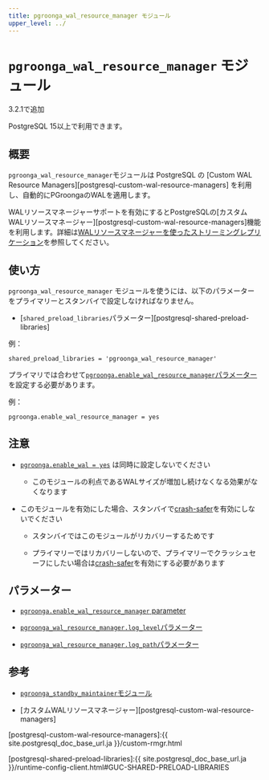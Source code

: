 ```yaml
---
title: pgroonga_wal_resource_manager モジュール
upper_level: ../
---
```


# `pgroonga_wal_resource_manager` モジュール

3.2.1で追加

PostgreSQL 15以上で利用できます。

## 概要

`pgroonga_wal_resource_manager`モジュールは PostgreSQL の [Custom WAL Resource Managers][postgresql-custom-wal-resource-managers] を利用し、自動的にPGroongaのWALを適用します。

WALリソースマネージャーサポートを有効にするとPostgreSQLの[カスタムWALリソースマネージャー][postgresql-custom-wal-resource-managers]機能を利用します。詳細は[WALリソースマネージャーを使ったストリーミングレプリケーション][streaming-replication-wal-resource-manager]を参照してください。

## 使い方

`pgroonga_wal_resource_manager` モジュールを使うには、以下のパラメーターをプライマリーとスタンバイで設定しなければなりません。

  * [`shared_preload_libraries`パラメーター][postgresql-shared-preload-libraries]

例：

```text
shared_preload_libraries = 'pgroonga_wal_resource_manager'
```

プライマリでは合わせて[`pgroonga.enable_wal_resource_manager`パラメーター][enable-wal-resource-manager]を設定する必要があります。

例：

```text
pgroonga.enable_wal_resource_manager = yes
```

## 注意

* [`pgroonga.enable_wal = yes`][enable-wal] は同時に設定しないでください

  * このモジュールの利点であるWALサイズが増加し続けなくなる効果がなくなります

* このモジュールを有効にした場合、スタンバイで[crash-safer][pgroonga-crash-safer]を有効にしないでください

  * スタンバイではこのモジュールがリカバリーするためです

  * プライマリーではリカバリーしないので、プライマリーでクラッシュセーフにしたい場合は[crash-safer][pgroonga-crash-safer]を有効にする必要があります

## パラメーター

  * [`pgroonga.enable_wal_resource_manager` parameter][enable-wal-resource-manager]

  * [`pgroonga_wal_resource_manager.log_level`パラメーター][pgroonga-wal-resource-manager-log-level]

  * [`pgroonga_wal_resource_manager.log_path`パラメーター][pgroonga-wal-resource-manager-log-path]

## 参考

  * [`pgroonga_standby_maintainer`モジュール][pgroonga-standby-maintainer]

  * [カスタムWALリソースマネージャー][postgresql-custom-wal-resource-managers]

[enable-wal-resource-manager]:../parameters/enable-wal-resource-manager.html

[enable-wal]:../parameters/enable-wal.html

[pgroonga-crash-safer]:../reference/modules/pgroonga-crash-safer.html

[pgroonga-standby-maintainer]:../modules/pgroonga-standby-maintainer.html

[pgroonga-wal-resource-manager-log-level]:../parameters/pgroonga-wal-resource-manager-log-level.html

[pgroonga-wal-resource-manager-log-path]:../parameters/pgroonga-wal-resource-manager-log-path.html

[postgresql-custom-wal-resource-managers]:{{ site.postgresql_doc_base_url.ja }}/custom-rmgr.html

[postgresql-shared-preload-libraries]:{{ site.postgresql_doc_base_url.ja }}/runtime-config-client.html#GUC-SHARED-PRELOAD-LIBRARIES

[streaming-replication-wal-resource-manager]:../streaming-replication-wal-resource-manager.html
